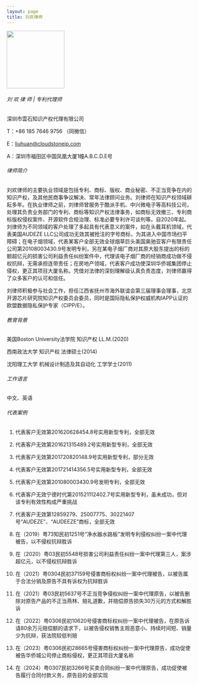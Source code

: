 ```yaml
---
layout: page
title: 刘欢律师
---
```


<img title="" src="file:///C:/Users/zhoul/Documents/github/felixhuan.github.io/images/liuhuan.jpg" alt="" width="157" data-align="center">

###### 刘 欢  律 师 | 专利代理师

深圳市雲石知识产权代理有限公司

T：+86 185 7646 9756 （同微信）

E：liuhuan@cloudstoneip.com

A：深圳市福田区中国凤凰大厦1幢A.B.C.D.E号

###### 律师简介

刘欢律师的主要执业领域是包括专利、商标、版权、商业秘密、不正当竞争在内的知识产权，及其他民商事争议解决、常年法律顾问业务。刘律师在知识产权领域耕耘多年。在执业律师之前，刘律师曾服务于酷派手机、中兴微电子等高科技公司，处理其负责业务部门的专利、商标等知识产权法律事务，如商标无效撤三、专利商标版权侵权案件、开源软件合规治理、标准必要专利许可谈判等。自2020年起。刘律师为不同领域的客户处理了多起具有代表意义的案件，如在头戴耳机领域，代表美国AUDEZE LLC公司成功无效其被抢注的字号商标，为其进入中国市场扫平障碍；在电子烟领域，代表某客户全部无效全球烟草巨头美国奥驰亚客户有限责任公司第20108003430.9号发明专利，另在某电子烟厂商对其原大股东提出的标的额超亿元的损害公司利益责任纠纷案件中，代理该电子烟厂商的经销商成功做不侵权抗辩，无需承担连带责任；在房地产领域，代表客户成功使深圳华侨城集团停止侵权，更正其项目大厦名称。凭借对法律的深刻理解级认真负责态度，刘律师赢得了众多客户的认可和信任。

刘律师积极参与社会工作，担任江西省抚州市海外联谊会第三届理事会理事，北京开源芯片研究院知识产权委员会委员，同时是国际隐私保护权威机构IAPP认证的欧盟数据隐私保护专家（CIPP/E）。

###### 教育背景

美国Boston University法学院         知识产权                              LL.M.(2020)

西南政法大学                                     知识产权                              法律硕士(2014)

沈阳理工大学                                     机械设计制造及其自动化   工学学士(2011)

###### 工作语言

中文、英语

###### 代表案例

1. 代表客户无效第201620628454.8号实用新型专利，全部无效

2. 代表客户无效第201621315489.2号实用新型专利，全部无效

3. 代表客户无效第201720820148.9号实用新型专利，部分无效

4. 代表客户无效第201721414356.5号实用新型专利，全部无效

5. 代表客户无效第201080003430.9号发明专利，全部无效

6. 代表客户无效宁德时代第201521112402.7号实用新型专利，虽未成功，但对该专利有效性构成严重挑战

7. 代表客户无效第12859279、25007775、30221407号“AUDEZE”、“AUDEEZE”商标，全部无效

8. 在（2019）粤73知民初1251号“净水器水路板”发明专利侵权纠纷一案中代理被告，以不侵权抗辩胜诉

9. 在（2020）粤03民初5548号损害公司利益责任纠纷一案中代理第三人，案涉超亿元，以不侵权抗辩胜诉

10. 在（2021）粤0304民初37159号侵害商标权纠纷一案中代理被告，以被告属于合法分销及原告不具有诉权为抗辩胜诉

11. 在（2021）粤03民初5637号不正当竞争侵权纠纷一案中代理原告，以被告删除对原告产品的不正当燕林、赔礼道歉，并赔偿原告损失30万元的方式和解胜诉

12. 在（2022）粤0306民初10620号侵害商标权纠纷一案中代理被告，在原告诉请80余万元赔偿额的请求下，以被告侵权销售主观恶意小、持续时间短、销量少为抗辩，获法院较低判赔

13. 在（2023）粤0306民初28665号侵害商标权纠纷一案中代理原告，成功促使被告华侨城公司停止商标侵权，更正其项目大厦名称

14. 在（2024）粤0307民初3266号买卖合同纠纷一案中代理原告，成功促使被告履行合同付款义务，原告目的全部实现
